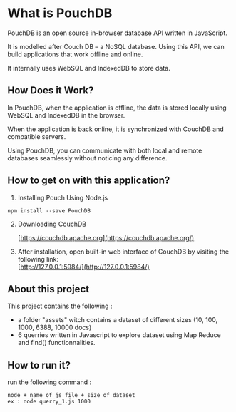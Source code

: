 # What is PouchDB
<p>
PouchDB is an open source in-browser database API written in JavaScript.   

It is modelled after Couch DB – a NoSQL database. Using this API, we can build applications that work offline and online. 

It internally uses WebSQL and IndexedDB to store data.
</p>

## How Does it Work?
<p>
In PouchDB, when the application is offline, the data is stored locally using WebSQL and IndexedDB in the browser.   

When the application is back online, it is synchronized with CouchDB and compatible servers.  

Using PouchDB, you can communicate with both local and remote databases seamlessly without noticing any difference.  
</p>

## How to get on with this application?
1. Installing Pouch Using Node.js
```
npm install --save PouchDB
```
2. Downloading CouchDB  

   [https://couchdb.apache.org](https://couchdb.apache.org/)  
3. After installation, open built-in web interface of CouchDB by visiting the following link:  
   [http://127.0.0.1:5984/](http://127.0.0.1:5984/)  

## About this project
This project contains the following :
- a folder "assets" witch contains a dataset of different sizes (10, 100, 1000, 6388, 10000 docs)
- 6 querries written in Javascript to explore dataset using Map Reduce and find() functionnalities.

## How to run it?
run the following command :
```
node + name of js file + size of dataset
ex : node querry_1.js 1000
```

